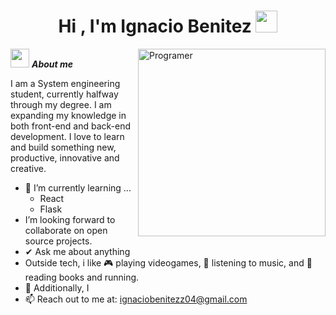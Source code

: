 <h1 align="center"><b>Hi , I'm Ignacio Benitez </b><img src="https://media.giphy.com/media/hvRJCLFzcasrR4ia7z/giphy.gif" width="35"></h1>
<!--  -->
<img align="right" width=300px alt="Programer" src="https://media4.giphy.com/media/v1.Y2lkPTc5MGI3NjExd3R2cmVrd2xxbDJ6ZjV2a3NiNmFma2Z2NTRhaDliM3JpenNiN3FmNCZlcD12MV9pbnRlcm5hbF9naWZfYnlfaWQmY3Q9Zw/qgQUggAC3Pfv687qPC/giphy.gif" />

<img src="https://media.giphy.com/media/ObNTw8Uzwy6KQ/giphy.gif" width="30px">&nbsp;***About me***

I am a System engineering student, currently halfway through my degree. I am expanding my knowledge in both front-end and back-end development. I love to learn and build something new, productive, innovative and creative.
- 🌱 I’m currently learning ...
  - React
  - Flask
-  I’m looking forward to collaborate on open source projects.
- ✔ Ask me about anything<br>
- Outside tech, i like 🎮 playing videogames, 🎵 listening to music, and 📖 reading books and running.
- 👾 Additionally, I 
- 📫 Reach out to me at: <a href="ignaciobenitezz04@gmail.com">ignaciobenitezz04@gmail.com</a>
